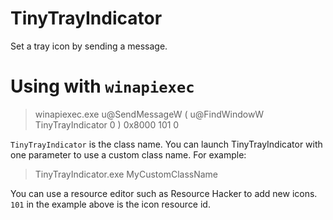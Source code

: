 # TinyTrayIndicator
Set a tray icon by sending a message.

# Using with `winapiexec`
> winapiexec.exe u@SendMessageW ( u@FindWindowW TinyTrayIndicator 0 ) 0x8000 101 0

`TinyTrayIndicator` is the class name. You can launch TinyTrayIndicator with one parameter to use a custom class name. For example:

> TinyTrayIndicator.exe MyCustomClassName

You can use a resource editor such as Resource Hacker to add new icons. `101` in the example above is the icon resource id.
